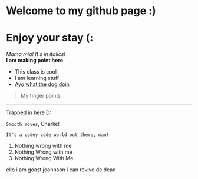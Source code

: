 # Welcome to my github page :) 
# Enjoy your stay (:
_Mama mia! It's in italics!_ <br>
**I am making point here**
* This class is cool 
* I am learning stuff
* [Ayo what the dog doin](https://www.thesprucepets.com/thmb/Gm94n5jxgUS7Qh9Lv1578CkMoZg=/1333x1000/smart/filters:no_upscale()/10_fun_and_easy_dog_tricks_11173309_beg_2796-702c651118fa4cfb84475c331fd703c4.jpg)
>My finger points
---
Trapped in here D:

`Smooth moves`, Charlie!
```
It's a codey code world out there, man!
```
1. Nothing wrong with me
2. Nothing Wrong with me
3. Nothing Wrong With Me

ello i am goast joohnson i can revive de dead
